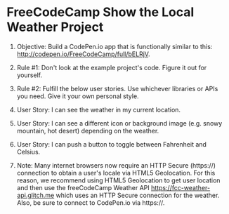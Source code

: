 # FreeCodeCamp Show the Local Weather Project

1. Objective: Build a CodePen.io app that is functionally similar to this: http://codepen.io/FreeCodeCamp/full/bELRjV.

1. Rule #1: Don't look at the example project's code. Figure it out for yourself.

1. Rule #2: Fulfill the below user stories. Use whichever libraries or APIs you need. Give it your own personal style.

1. User Story: I can see the weather in my current location.

1. User Story: I can see a different icon or background image (e.g. snowy mountain, hot desert) depending on the weather.

1. User Story: I can push a button to toggle between Fahrenheit and Celsius.

1. Note: Many internet browsers now require an HTTP Secure (https://) connection to obtain a user's locale via HTML5 Geolocation. For this reason, we recommend using HTML5 Geolocation to get user location and then use the freeCodeCamp Weather API https://fcc-weather-api.glitch.me which uses an HTTP Secure connection for the weather. Also, be sure to connect to CodePen.io via https://.
